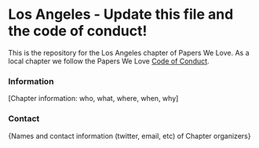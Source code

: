 # Los Angeles - Update this file and the code of conduct!

This is the repository for the Los Angeles chapter of Papers We Love. As a local chapter we follow the Papers We Love [Code of Conduct](https://github.com/papers-we-love/los-angeles/blob/master/code-of-conduct.md).

### Information

[Chapter information: who, what, where, when, why]

### Contact

{Names and contact information (twitter, email, etc) of Chapter organizers}

